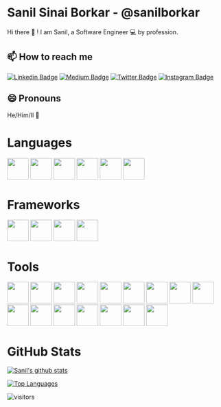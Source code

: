 # Sanil Sinai Borkar - @sanilborkar

Hi there :wave: ! I am Sanil, a Software Engineer :computer: by profession.

<!-- ## 🔭 I’m currently working on -->

<!-- ## 🌱 I’m currently learning ... -->

<!-- ## 👯 I’m looking to collaborate on ... -->

<!-- ## 🤔 I’m looking for help with -->

<!-- ## 💬 Ask me about -->

## 📫 How to reach me

[![Linkedin Badge](https://img.shields.io/badge/-sanilborkar-blue?style=flat&logo=Linkedin&logoColor=white&link=https://www.linkedin.com/in/sanilborkar/)](https://www.linkedin.com/in/sanilborkar/) [![Medium Badge](https://img.shields.io/badge/-@sanilborkar-000000?style=flat&labelColor=000000&logo=Medium&link=https://medium.com/@sanilborkar)](https://medium.com/@sanilborkar) [![Twitter Badge](https://img.shields.io/badge/-@sanilborkar-1ca0f1?style=flat&labelColor=1ca0f1&logo=twitter&logoColor=white&link=https://twitter.com/theinfoparadox)](https://twitter.com/sanilborkar) [![Instagram Badge](https://img.shields.io/badge/-@sanilborkar-purple?style=flat&logo=instagram&logoColor=white&link=https://instagram.com/sanilborkar/)](https://instagram.com/sanilborkar)

## 😄 Pronouns

He/Him/Il :man:

<!-- ## ⚡ Fun fact -->

# Languages

<a href="https://golang.org/" target="_blank"><img height="50" src="https://www.vectorlogo.zone/logos/golang/golang-ar21.svg"></a>
<a href="https://java.com" target="_blank"><img height="50" src="https://www.vectorlogo.zone/logos/java/java-ar21.svg"></a>
<a href="https://www.javascript.com/" target="_blank"><img height="50" src="https://www.vectorlogo.zone/logos/javascript/javascript-ar21.svg"></a>
<a href="http://www.lua.org" target="_blank"><img height="50" src="https://www.vectorlogo.zone/logos/lua/lua-ar21.svg"></a>
<a href="https://python.org" target="_blank"><img height="50" src="https://www.vectorlogo.zone/logos/python/python-ar21.svg"></a>
<a href="https://www.scala-lang.org/" target="_blank"><img height="50" src="https://www.vectorlogo.zone/logos/scala-lang/scala-lang-ar21.svg"></a>

# Frameworks

<a href="https://getbootstrap.com/" target="_blank"><img height="50" src="https://www.vectorlogo.zone/logos/getbootstrap/getbootstrap-ar21.svg"></a>
<a href="https://flask.palletsprojects.com/en/1.1.x/" target="_blank"><img height="50" src="https://www.vectorlogo.zone/logos/pocoo_flask/pocoo_flask-ar21.svg"></a>
<a href="https://jquery.com/" target="_blank"><img height="50" src="https://www.vectorlogo.zone/logos/jquery/jquery-ar21.svg"></a>
<a href="https://spring.io/" target="_blank"><img height="50" src="https://www.vectorlogo.zone/logos/springio/springio-ar21.svg"></a>

# Tools

<a href="https://developer.android.com/" target="_blank"><img height="50" src="https://www.vectorlogo.zone/logos/android/android-ar21.svg"></a>
<a href="https://aws.amazon.com/" target="_blank"><img height="50" src="https://www.vectorlogo.zone/logos/amazon_aws/amazon_aws-ar21.svg"></a>
<a href="https://aws.amazon.com/lambda/" target="_blank"><img height="50" src="https://www.vectorlogo.zone/logos/amazon_awslambda/amazon_awslambda-ar21.svg"></a>
<a href="https://www.gnu.org/software/bash/" target="_blank"><img height="50" src="https://www.vectorlogo.zone/logos/gnu_bash/gnu_bash-ar21.svg"></a>
<a href="https://www.docker.com/" target="_blank"><img height="50" src="https://www.vectorlogo.zone/logos/docker/docker-ar21.svg"></a>
<a href="https://git-scm.com/" target="_blank"><img height="50" src="https://www.vectorlogo.zone/logos/git-scm/git-scm-ar21.svg"></a>
<a href="https://github.com/" target="_blank"><img height="50" src="https://www.vectorlogo.zone/logos/github/github-ar21.svg"></a>
<a href="https://gradle.org/" target="_blank"><img height="50" src="https://www.vectorlogo.zone/logos/gradle/gradle-ar21.svg"></a>
<a href="https://www.jetbrains.com/" target="_blank"><img height="50" src="https://www.vectorlogo.zone/logos/jetbrains/jetbrains-ar21.svg"></a>
<a href="https://www.linux.org/" target="_blank"><img height="50" src="https://www.vectorlogo.zone/logos/linux/linux-ar21.svg"></a>
<a href="https://www.linux.org/" target="_blank"><img height="50" src="https://www.vectorlogo.zone/logos/mysql/mysql-ar21.svg"></a>
<a href="https://www.sqlite.org/" target="_blank"><img height="50" src="https://www.vectorlogo.zone/logos/sqlite/sqlite-ar21.svg"></a>
<a href="https://ubuntu.com/" target="_blank"><img height="50" src="https://www.vectorlogo.zone/logos/ubuntu/ubuntu-ar21.svg"></a>
<a href="https://www.vim.org/" target="_blank"><img height="50" src="https://www.vectorlogo.zone/logos/vim/vim-ar21.svg"></a>
<a href="https://www.virtualbox.org/" target="_blank"><img height="50" src="https://www.vectorlogo.zone/logos/virtualbox/virtualbox-ar21.svg"></a>
<a href="https://code.visualstudio.com/" target="_blank"><img height="50" src="https://www.vectorlogo.zone/logos/visualstudio_code/visualstudio_code-ar21.svg"></a>



# GitHub Stats

[![Sanil's github stats](https://github-readme-stats.vercel.app/api?username=sanilborkar&count_private=true&show_icons=true&theme=tokyonight)](https://github.com/sanilborkar/github-readme-stats)

[![Top Languages](https://github-readme-stats.vercel.app/api/top-langs/?username=sanilborkar&layout=compact)](https://github.com/anuraghazra/github-readme-stats)

![visitors](https://visitor-badge.laobi.icu/badge?page_id=sanilborkar)
